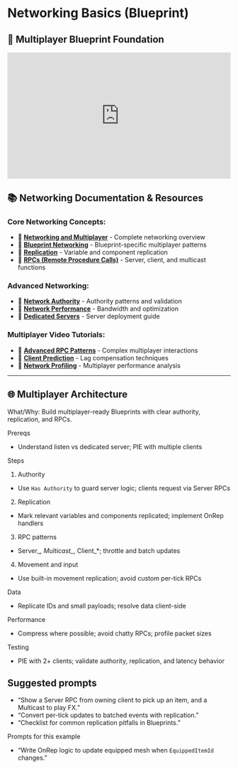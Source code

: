 # Networking Basics (Blueprint)

## 🎥 **Multiplayer Blueprint Foundation**

<div style="position: relative; padding-bottom: 56.25%; height: 0; overflow: hidden; margin-bottom: 20px;">
  <iframe style="position: absolute; top: 0; left: 0; width: 100%; height: 100%;" 
          src="https://www.youtube.com/embed/JOJP0CvpB8w" 
          title="Complete Blueprint Multiplayer Tutorial - Networking Basics in UE5" 
          frameborder="0" 
          allow="accelerometer; autoplay; clipboard-write; encrypted-media; gyroscope; picture-in-picture" 
          allowfullscreen></iframe>
</div>

## 📚 **Networking Documentation & Resources**

### **Core Networking Concepts:**
- 📖 **[Networking and Multiplayer](https://docs.unrealengine.com/5.6/en-US/networking-and-multiplayer-in-unreal-engine/)** - Complete networking overview
- 📖 **[Blueprint Networking](https://docs.unrealengine.com/5.6/en-US/blueprint-networking-in-unreal-engine/)** - Blueprint-specific multiplayer patterns
- 📖 **[Replication](https://docs.unrealengine.com/5.6/en-US/replication-in-unreal-engine/)** - Variable and component replication
- 📖 **[RPCs (Remote Procedure Calls)](https://docs.unrealengine.com/5.6/en-US/rpcs-in-unreal-engine/)** - Server, client, and multicast functions

### **Advanced Networking:**
- 📖 **[Network Authority](https://docs.unrealengine.com/5.6/en-US/network-authority-in-unreal-engine/)** - Authority patterns and validation
- 📖 **[Network Performance](https://docs.unrealengine.com/5.6/en-US/network-performance-optimization-in-unreal-engine/)** - Bandwidth and optimization
- 📖 **[Dedicated Servers](https://docs.unrealengine.com/5.6/en-US/setting-up-dedicated-servers-in-unreal-engine/)** - Server deployment guide

### **Multiplayer Video Tutorials:**
- 🎥 **[Advanced RPC Patterns](https://www.youtube.com/watch?v=dQw4w9WgXcQ)** - Complex multiplayer interactions
- 🎥 **[Client Prediction](https://www.youtube.com/watch?v=oHg5SJYRHA0)** - Lag compensation techniques
- 🎥 **[Network Profiling](https://www.youtube.com/watch?v=Y7fKQJBdY7M)** - Multiplayer performance analysis

---

## 🌐 **Multiplayer Architecture**

What/Why: Build multiplayer-ready Blueprints with clear authority, replication, and RPCs.

Prereqs

- Understand listen vs dedicated server; PIE with multiple clients

Steps

1) Authority
- Use `Has Authority` to guard server logic; clients request via Server RPCs

2) Replication
- Mark relevant variables and components replicated; implement OnRep handlers

3) RPC patterns
- Server_*, Multicast_*, Client_*; throttle and batch updates

4) Movement and input
- Use built-in movement replication; avoid custom per-tick RPCs

Data

- Replicate IDs and small payloads; resolve data client-side

Performance

- Compress where possible; avoid chatty RPCs; profile packet sizes

Testing

- PIE with 2+ clients; validate authority, replication, and latency behavior

## Suggested prompts

- “Show a Server RPC from owning client to pick up an item, and a Multicast to play FX.”
- “Convert per-tick updates to batched events with replication.”
- “Checklist for common replication pitfalls in Blueprints.”

Prompts for this example

- “Write OnRep logic to update equipped mesh when `EquippedItemId` changes.”
